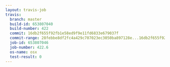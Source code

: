 ```yaml
---
layout: travis-job
travis:
  branch: master
  build-id: 653807040
  build-number: 422
  commit: 16db2f655f92fb1e58ed9f9e11fd6833e679037f
  commit-range: 28febbe8df2fc4a429c707023ec3050ba897128e...16db2f655f92fb1e58ed9f9e11fd6833e679037f
  job-id: 653807046
  job-number: 422.6
  os-name: osx
  test-result: 0
---
```

